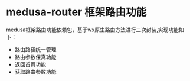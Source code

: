 # medusa-router 框架路由功能
medusa框架路由功能依赖包，基于wx原生路由方法进行二次封装,实现功能如下：
* 路由路径统一管理
* 路由参数保真功能
* 返回首页功能
* 获取路由参数功能
